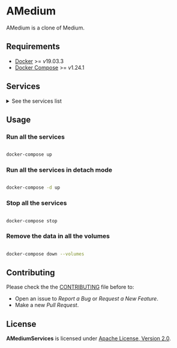 # AMedium

AMedium is a clone of Medium.

## Requirements

- [Docker](https://docs.docker.com/install/) >= *v*19.03.3
- [Docker Compose](https://docs.docker.com/compose/install/) >= *v*1.24.1

## Services

<details>

<summary>See the services list</summary>

### AMedium App [![CircleCI](https://circleci.com/gh/AlexisNava/AMedium-App/tree/master.svg?style=svg)](https://circleci.com/gh/AlexisNava/AMedium-App/tree/master)

- Description: SPA for the AMedium project.
- Repository: [AMedium-App](https://github.com/AlexisNava/AMedium-App)

### AMedium Auth [![CircleCI](https://circleci.com/gh/AlexisNava/AMedium-Auth/tree/master.svg?style=svg)](https://circleci.com/gh/AlexisNava/AMedium-Auth/tree/master)

- Description: RESTful services of the Authentication module for the AMedium project.
- Repository: [AMedium-Auth](https://github.com/AlexisNava/AMedium-Auth)

</details>

## Usage

### Run all the services

```sh

docker-compose up

```

### Run all the services in detach mode

```sh

docker-compose -d up

```

### Stop all the services

```sh

docker-compose stop

```

### Remove the data in all the volumes

```sh

docker-compose down --volumes

```

## Contributing

Please check the the [CONTRIBUTING](./CONTRIBUTING.md) file before to:

- Open an issue to _Report a Bug_ or _Request a New Feature_.
- Make a new _Pull Request_.

## License

**AMediumServices** is licensed under [Apache License, Version 2.0](./LICENSE).
